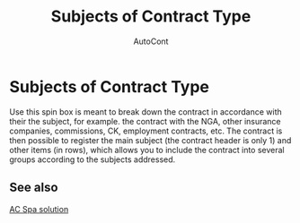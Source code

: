 ﻿---
    title: "Subjects of Contract Type"
    author: AutoCont
    ms.date: 04/30/2018
    ms.topic: article
    ms.prod: dynamics-nav-2017
    ms.contentlocale: en
    ms.lasthandoff: 04/30/2018
---

# Subjects of Contract Type

Use this spin box is meant to break down the contract in accordance with their the subject, for example. the contract with the NGA, other insurance companies, commissions, CK, employment contracts, etc. The contract is then possible to register the main subject (the contract header is only 1) and other items (in rows), which allows you to include the contract into several groups according to the subjects addressed.


## <a name="see-also"></a>See also
[AC Spa solution](ac-spa-solution.md)